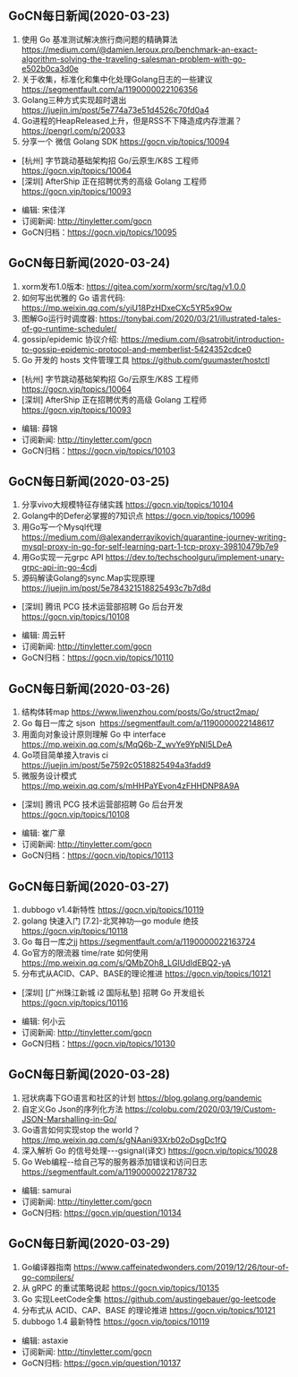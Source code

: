 ## GoCN每日新闻(2020-03-23)

1. 使用 Go 基准测试解决旅行商问题的精确算法 https://medium.com/@damien.leroux.pro/benchmark-an-exact-algorithm-solving-the-traveling-salesman-problem-with-go-e502b0ca3d0e
2. 关于收集，标准化和集中化处理Golang日志的一些建议 https://segmentfault.com/a/1190000022106356
3. Golang三种方式实现超时退出 https://juejin.im/post/5e774a73e51d4526c70fd0a4
4. Go进程的HeapReleased上升，但是RSS不下降造成内存泄漏？ https://pengrl.com/p/20033
5. 分享一个 微信 Golang SDK https://gocn.vip/topics/10094

* [杭州] 字节跳动基础架构招 Go/云原生/K8S 工程师 https://gocn.vip/topics/10064
* [深圳] AfterShip 正在招聘优秀的高级 Golang 工程师 https://gocn.vip/topics/10093

- 编辑: 宋佳洋
- 订阅新闻: http://tinyletter.com/gocn
- GoCN归档：https://gocn.vip/topics/10095

## GoCN每日新闻(2020-03-24)

1. xorm发布1.0版本: https://gitea.com/xorm/xorm/src/tag/v1.0.0  
2. 如何写出优雅的 Go 语言代码: https://mp.weixin.qq.com/s/yiU18PzHDxeCXc5YR5x9Ow
3. 图解Go运行时调度器: https://tonybai.com/2020/03/21/illustrated-tales-of-go-runtime-scheduler/ 
4. gossip/epidemic 协议介绍: https://medium.com/@satrobit/introduction-to-gossip-epidemic-protocol-and-memberlist-5424352cdce0
5. Go 开发的 hosts 文件管理工具 https://github.com/guumaster/hostctl

* [杭州] 字节跳动基础架构招 Go/云原生/K8S 工程师 https://gocn.vip/topics/10064
* [深圳] AfterShip 正在招聘优秀的高级 Golang 工程师 https://gocn.vip/topics/10093

- 编辑: 薛锦
- 订阅新闻: http://tinyletter.com/gocn
- GoCN归档：https://gocn.vip/topics/10103


## GoCN每日新闻(2020-03-25)

1. 分享vivo大规模特征存储实践 https://gocn.vip/topics/10104
2. Golang中的Defer必掌握的7知识点 https://gocn.vip/topics/10096
3. 用Go写一个Mysql代理 https://medium.com/@alexanderravikovich/quarantine-journey-writing-mysql-proxy-in-go-for-self-learning-part-1-tcp-proxy-39810479b7e9
4. 用Go实现一元grpc API https://dev.to/techschoolguru/implement-unary-grpc-api-in-go-4cdj
5. 源码解读Golang的sync.Map实现原理 https://juejin.im/post/5e784321518825493c7b7d8d

* [深圳] 腾讯 PCG 技术运营部招聘 Go 后台开发 https://gocn.vip/topics/10108

- 编辑: 周云轩
- 订阅新闻: http://tinyletter.com/gocn
- GoCN归档：https://gocn.vip/topics/10110

## GoCN每日新闻(2020-03-26)

1.  结构体转map https://www.liwenzhou.com/posts/Go/struct2map/
2.  Go 每日一库之 sjson  https://segmentfault.com/a/1190000022148617
3.  用面向对象设计原则理解 Go 中 interface  https://mp.weixin.qq.com/s/MqQ6b-Z_wvYe9YpNI5LDeA
4. Go项目简单接入travis ci  https://juejin.im/post/5e7592c0518825494a3fadd9
5.  微服务设计模式  https://mp.weixin.qq.com/s/mHHPaYEvon4zFHHDNP8A9A
* [深圳] 腾讯 PCG 技术运营部招聘 Go 后台开发 https://gocn.vip/topics/10108

- 编辑: 崔广章
- 订阅新闻: http://tinyletter.com/gocn
- GoCN归档：https://gocn.vip/topics/10113

## GoCN每日新闻(2020-03-27)

1. dubbogo v1.4新特性 https://gocn.vip/topics/10119
2. golang 快速入门 [7.2]-北冥神功—go module 绝技 https://gocn.vip/topics/10118  
3. Go 每日一库之jj https://segmentfault.com/a/1190000022163724
4. Go官方的限流器 time/rate 如何使用 https://mp.weixin.qq.com/s/QMbZOh8_LGIUdIdEBQ2-yA
5. 分布式从ACID、CAP、BASE的理论推进 https://gocn.vip/topics/10121

* [深圳]  [广州珠江新城 i2 国际私塾] 招聘 Go 开发组长 https://gocn.vip/topics/10116

- 编辑: 何小云
- 订阅新闻: http://tinyletter.com/gocn
- GoCN归档：https://gocn.vip/topics/10130

## GoCN每日新闻(2020-03-28)

1. 冠状病毒下GO语言和社区的计划 https://blog.golang.org/pandemic
2. 自定义Go Json的序列化方法 https://colobu.com/2020/03/19/Custom-JSON-Marshalling-in-Go/
3. Go语言如何实现stop the world？ https://mp.weixin.qq.com/s/gNAani93Xrb02oDsgDc1fQ
4. 深入解析 Go 的信号处理---gsignal(译文) https://gocn.vip/topics/10028
5. Go Web编程--给自己写的服务器添加错误和访问日志 https://segmentfault.com/a/1190000022178732

- 编辑: samurai
- 订阅新闻: http://tinyletter.com/gocn 
- GoCN归档: https://gocn.vip/question/10134

## GoCN每日新闻(2020-03-29)

1. Go编译器指南 https://www.caffeinatedwonders.com/2019/12/26/tour-of-go-compilers/
2. 从 gRPC 的重试策略说起 https://gocn.vip/topics/10135
3. Go 实现LeetCode全集 https://github.com/austingebauer/go-leetcode
4. 分布式从 ACID、CAP、BASE 的理论推进 https://gocn.vip/topics/10121
5. dubbogo 1.4 最新特性 https://gocn.vip/topics/10119

- 编辑: astaxie
- 订阅新闻: http://tinyletter.com/gocn 
- GoCN归档: https://gocn.vip/question/10137
